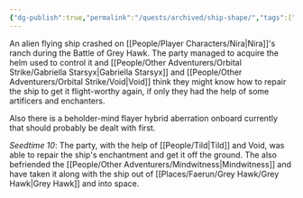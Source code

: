 ```yaml
---
{"dg-publish":true,"permalink":"/quests/archived/ship-shape/","tags":["Quest","GreyHawk"]}
---
```


An alien flying ship crashed on [[People/Player Characters/Nira\|Nira]]'s ranch during the Battle of Grey Hawk.  The party managed to acquire the helm used to control it and [[People/Other Adventurers/Orbital Strike/Gabriella Starsyx\|Gabriella Starsyx]] and [[People/Other Adventurers/Orbital Strike/Void\|Void]] think they might know how to repair the ship to get it flight-worthy again, if only they had the help of some artificers and enchanters.  

Also there is a beholder-mind flayer hybrid aberration onboard currently that should probably be dealt with first.  

*Seedtime 10*: The party, with the help of [[People/Tild\|Tild]] and Void, was able to repair the ship's enchantment and get it off the ground.  The also befriended the [[People/Other Adventurers/Mindwitness\|Mindwitness]] and have taken it along with the ship out of [[Places/Faerun/Grey Hawk/Grey Hawk\|Grey Hawk]] and into space.  